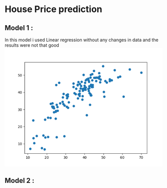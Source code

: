 # House Price prediction
## Model 1 :
In this model i used Linear regression without any changes in data and the results were not that good
![model 1](./img/model1.png)

## Model 2 : 

